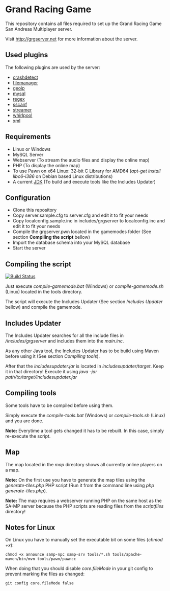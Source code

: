 # Grand Racing Game

This repository contains all files required to set up the Grand Racing Game San Andreas Multiplayer server.

Visit http://grgserver.net for more information about the server.

## Used plugins

The following plugins are used by the server:

 * [crashdetect](http://forum.sa-mp.com/showthread.php?t=262796)
 * [filemanager](http://forum.sa-mp.com/showthread.php?t=92246)
 * [geoip](http://forum.sa-mp.com/showthread.php?t=32509)
 * [mysql](http://forum.sa-mp.com/showthread.php?t=56564)
 * [regex](http://forum.sa-mp.com/showthread.php?t=247893)
 * [sscanf](http://forum.sa-mp.com/showthread.php?t=120356)
 * [streamer](http://forum.sa-mp.com/showthread.php?t=102865)
 * [whirlpool](http://forum.sa-mp.com/showthread.php?t=65290)
 * [xml](http://forum.sa-mp.com/showthread.php?t=372521)

## Requirements

  * Linux or Windows
  * MySQL Server
  * Webserver (To stream the audio files and display the online map)
  * PHP (To display the online map)
  * To use Pawn on x64 Linux: 32-bit C Library for AMD64 (*apt-get install libc6-i386* on Debian based Linux distributions)
  * A current [JDK](http://www.oracle.com/technetwork/java/javase/downloads/index.html) (To build and execute tools like the Includes Updater)

## Configuration

  * Clone this repository
  * Copy server.sample.cfg to server.cfg and edit it to fit your needs
  * Copy localconfig.sample.inc in includes/grgserver to localconfig.inc and edit it to fit your needs
  * Compile the grgserver.pwn located in the gamemodes folder (See section **Compiling the script** bellow)
  * Import the database schema into your MySQL database
  * Start the server

## Compiling the script

[![Build Status](https://travis-ci.org/GRGServer/SAMPRacing.svg)](https://travis-ci.org/GRGServer/SAMPRacing)

Just execute *compile-gamemode.bat* (Windows) or *compile-gamemode.sh* (Linux) located in the tools directory.

The script will execute the Includes Updater (See section *Includes Updater* bellow) and compile the gamemode.

## Includes Updater

The Includes Updater searches for all the include files in */includes/grgserver* and includes them into the *main.inc*.

As any other Java tool, the Includes Updater has to be build using Maven before using it (See section *Compiling tools*).

After that the *includesupdater.jar* is located in *includesupdater/target*. Keep it in that directory! Execute it using *java -jar path/to/target/includesupdater.jar*

## Compiling tools

Some tools have to be compiled before using them.

Simply execute the *compile-tools.bat* (Windows) or *compile-tools.sh* (Linux) and you are done.

**Note:** Everytime a tool gets changed it has to be rebuilt. In this case, simply re-execute the script.

## Map

The map located in the *map* directory shows all currently online players on a map.

**Note:** On the first use you have to generate the map tiles using the *generate-tiles.php* PHP script (Run it from the command line using *php generate-tiles.php*).

**Note:** The map requires a webserver running PHP on the same host as the SA-MP server because the PHP scripts are reading files from the *scriptfiles* directory!

## Notes for Linux

On Linux you have to manually set the executable bit on some files (*chmod +x*):

```
chmod +x announce samp-npc samp-srv tools/*.sh tools/apache-maven/bin/mvn tools/pawn/pawncc
```

When doing that you should disable *core.fileMode* in your git config to prevent marking the files as changed:

```
git config core.fileMode false
```
